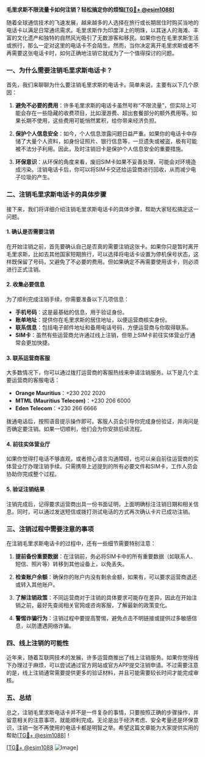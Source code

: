 **毛里求斯不限流量卡如何注销？轻松搞定你的烦恼[[TG💪+ @esim1088](https://t.me/s/esim1088)]**

随着全球通信技术的飞速发展，越来越多的人选择在旅行或长期居住时购买当地的电话卡以满足日常通讯需求。毛里求斯作为印度洋上的明珠，以其迷人的海滩、丰富的文化遗产和独特的自然风光吸引了无数游客和移民。如果你也在毛里求斯生活或旅行，那么一定对这里的电话卡不会陌生。然而，当你决定离开毛里求斯或者不再需要这张电话卡时，如何正确地注销它就成为了一个值得探讨的问题。

### **一、为什么需要注销毛里求斯电话卡？**

首先，我们来聊聊为什么要注销毛里求斯的电话卡。简单来说，主要有以下几个原因：

1. **避免不必要的费用**：许多毛里求斯的电话卡虽然号称“不限流量”，但实际上可能会存在一些隐藏的收费项目，比如漫游费、超出套餐部分的额外费用等。如果长期不使用，这些费用可能悄然累积，给你带来经济负担。
   
2. **保护个人信息安全**：如今，个人信息泄露问题日益严重。如果你的电话卡中存储了大量个人资料，如身份证照片、银行信息等，一旦遗失或被盗，极有可能被不法分子利用。因此，及时注销旧卡是保护个人信息安全的重要措施。

3. **环保意识**：从环保的角度来看，废旧SIM卡如果不妥善处理，可能会对环境造成污染。注销电话卡后，你可以将SIM卡交还给运营商进行回收，从而减少电子垃圾的产生。

### **二、注销毛里求斯电话卡的具体步骤**

接下来，我们将详细介绍注销毛里求斯电话卡的具体步骤，帮助大家轻松搞定这一问题。

#### **1. 确认是否需要注销**

在开始注销之前，首先要确认自己是否真的需要注销这张卡。如果你只是暂时离开毛里求斯，比如去其他国家短期旅行，可以选择将电话卡设置为停机保号状态，这样既保留了号码，又避免了不必要的费用。但如果确定不再需要使用该卡，则必须进行正式注销。

#### **2. 收集必要信息**

为了顺利完成注销手续，你需要准备以下几项信息：

- **手机号码**：这是最基础的信息，用于验证身份。
- **账单地址**：提供你在毛里求斯的居住地址，以便运营商核实身份。
- **联系信息**：包括电子邮件地址和备用电话号码，方便运营商与你取得联系。
- **SIM卡**：虽然有些运营商允许通过线上注销，但带上SIM卡前往实体营业厅通常会更加快捷。

#### **3. 联系运营商客服**

大多数情况下，你可以通过拨打运营商的客服热线来申请注销服务。以下是几个主要运营商的客服电话：

- **Orange Mauritius**：+230 202 2020
- **MTML (Mauritius Telecom)**：+230 206 6000
- **Eden Telecom**：+230 266 6666

拨通电话后，按照语音提示操作即可。客服人员会引导你完成身份验证，并询问是否确定要注销。如果一切顺利，他们会为你安排后续流程。

#### **4. 前往实体营业厅**

如果你觉得打电话不够直观，或者担心语言沟通障碍，也可以亲自前往运营商的实体营业厅办理注销手续。只需携带上述提到的所有必要文件和SIM卡，工作人员会协助你完成整个过程。

#### **5. 验证注销结果**

注销完成后，记得要求运营商出具一份书面证明，上面明确标注注销日期和相关信息。同时，可以通过发送短信或拨打测试电话的方式再次确认卡片已成功注销。

### **三、注销过程中需要注意的事项**

在注销毛里求斯电话卡的过程中，还有一些细节需要特别注意：

1. **提前备份重要数据**：在注销前，务必将SIM卡中的所有重要数据（如联系人、短信、照片等）转移到其他设备上，以免丢失。
   
2. **检查账户余额**：确保你的账户内没有剩余金额，如果有，可以要求运营商退还或转入其他账户。

3. **了解注销政策**：不同运营商对于注销的具体要求可能存在差异，因此在开始注销之前，最好先查阅相关官网或咨询客服，了解最新的政策变化。

4. **警惕诈骗行为**：注销过程中要提高警惕，避免点击不明链接或提供过多敏感信息，以防遭遇网络诈骗。

### **四、线上注销的可能性**

近年来，随着互联网技术的发展，许多运营商推出了线上注销服务。如果你觉得线下办理过于麻烦，可以尝试通过官方网站或官方APP提交注销申请。不过需要注意的是，线上注销通常需要提供更多的验证材料，并且可能需要较长时间才能完成审核。

### **五、总结**

总之，注销毛里求斯电话卡并不是一件复杂的事情，只要按照正确的步骤操作，并留意相关的注意事项，就能顺利完成。无论是出于经济考虑、安全考量还是环保意识，注销一张不再使用的电话卡都是明智之举。希望这篇文章能为大家提供实用的帮助[[TG💪+ @esim1088](https://t.me/s/esim1088)]！

[[TG💪+ @esim1088](https://t.me/s/esim1088) ![Image](https://i.postimg.cc/4NQfJmqS/Snipaste-2025-05-13-00-14-12.png)]